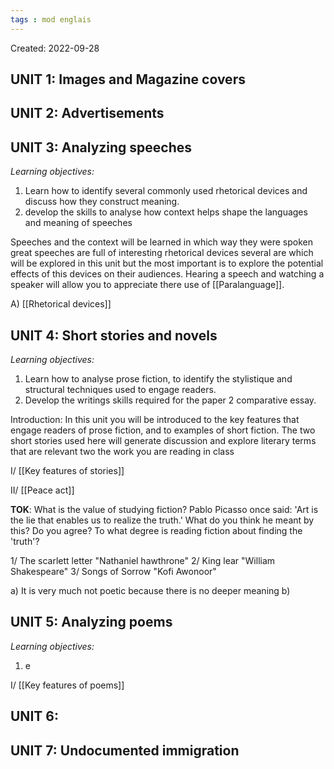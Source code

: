 ```yaml
---
tags : mod englais
---
```

Created: 2022-09-28

## **UNIT 1:** Images and Magazine covers 

## **UNIT 2:** Advertisements

## **UNIT 3:** Analyzing speeches
*Learning objectives:* 
1. Learn how to identify several commonly used rhetorical devices and discuss how they construct meaning. 
2. develop the skills to analyse how context helps shape the languages and meaning of speeches  

Speeches and the context will be learned in which way they were spoken great speeches are full of interesting rhetorical devices several are which will be explored in this unit but the most important is to explore the potential effects of this devices on their audiences. 
Hearing a speech and watching a speaker will allow you to appreciate there use of  [[Paralanguage]]. 

A) [[Rhetorical devices]] 

## **UNIT 4:** Short stories and novels 
*Learning objectives:*  
1. Learn how to analyse prose fiction, to identify the stylistique and structural techniques used to engage readers.
2. Develop the writings skills required for the paper 2 comparative essay. 

Introduction: 
In this unit you will be introduced to the key features that engage readers of prose  fiction, and to examples of short fiction. The two short stories used here will generate discussion and explore literary terms that are relevant two the work you are reading in class

I/ [[Key features of stories]] 

II/ [[Peace act]]  

**TOK**: What is the value of studying fiction? 
Pablo Picasso once said: 'Art is the lie that enables us to realize the truth.' What do you think he meant by this? Do you agree? To what degree is reading fiction about finding the 'truth'?

1/ The scarlett letter "Nathaniel hawthrone"
2/ King lear "William Shakespeare" 
3/ Songs of Sorrow "Kofi Awonoor"  

a) It is very much not poetic because there is no deeper meaning
b)

## **UNIT 5:** Analyzing poems 
*Learning objectives:*  
1.  e

I/ [[Key features of poems]]  

## **UNIT 6:** 

## **UNIT 7:** Undocumented immigration